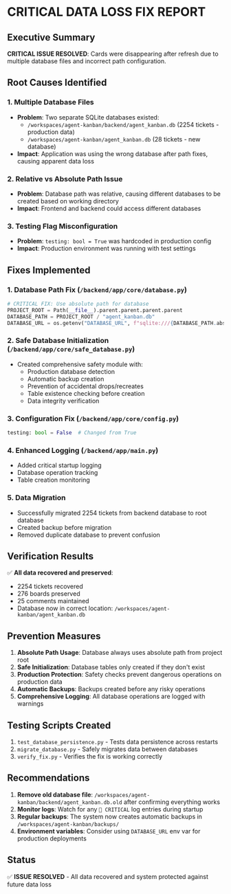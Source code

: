 # CRITICAL DATA LOSS FIX REPORT

## Executive Summary

**CRITICAL ISSUE RESOLVED**: Cards were disappearing after refresh due to multiple database files and incorrect path configuration.

## Root Causes Identified

### 1. Multiple Database Files

- **Problem**: Two separate SQLite databases existed:
  - `/workspaces/agent-kanban/backend/agent_kanban.db` (2254 tickets - production data)
  - `/workspaces/agent-kanban/agent_kanban.db` (28 tickets - new database)
- **Impact**: Application was using the wrong database after path fixes, causing apparent data loss

### 2. Relative vs Absolute Path Issue

- **Problem**: Database path was relative, causing different databases to be created based on working directory
- **Impact**: Frontend and backend could access different databases

### 3. Testing Flag Misconfiguration

- **Problem**: `testing: bool = True` was hardcoded in production config
- **Impact**: Production environment was running with test settings

## Fixes Implemented

### 1. Database Path Fix (`/backend/app/core/database.py`)

```python
# CRITICAL FIX: Use absolute path for database
PROJECT_ROOT = Path(__file__).parent.parent.parent.parent
DATABASE_PATH = PROJECT_ROOT / "agent_kanban.db"
DATABASE_URL = os.getenv("DATABASE_URL", f"sqlite:///{DATABASE_PATH.absolute()}")
```

### 2. Safe Database Initialization (`/backend/app/core/safe_database.py`)

- Created comprehensive safety module with:
  - Production database detection
  - Automatic backup creation
  - Prevention of accidental drops/recreates
  - Table existence checking before creation
  - Data integrity verification

### 3. Configuration Fix (`/backend/app/core/config.py`)

```python
testing: bool = False  # Changed from True
```

### 4. Enhanced Logging (`/backend/app/main.py`)

- Added critical startup logging
- Database operation tracking
- Table creation monitoring

### 5. Data Migration

- Successfully migrated 2254 tickets from backend database to root database
- Created backup before migration
- Removed duplicate database to prevent confusion

## Verification Results

✅ **All data recovered and preserved**:

- 2254 tickets recovered
- 276 boards preserved
- 25 comments maintained
- Database now in correct location: `/workspaces/agent-kanban/agent_kanban.db`

## Prevention Measures

1. **Absolute Path Usage**: Database always uses absolute path from project root
2. **Safe Initialization**: Database tables only created if they don't exist
3. **Production Protection**: Safety checks prevent dangerous operations on production data
4. **Automatic Backups**: Backups created before any risky operations
5. **Comprehensive Logging**: All database operations are logged with warnings

## Testing Scripts Created

1. `test_database_persistence.py` - Tests data persistence across restarts
2. `migrate_database.py` - Safely migrates data between databases
3. `verify_fix.py` - Verifies the fix is working correctly

## Recommendations

1. **Remove old database file**: `/workspaces/agent-kanban/backend/agent_kanban.db.old` after confirming everything works
2. **Monitor logs**: Watch for any `🔴 CRITICAL` log entries during startup
3. **Regular backups**: The system now creates automatic backups in `/workspaces/agent-kanban/backups/`
4. **Environment variables**: Consider using `DATABASE_URL` env var for production deployments

## Status

✅ **ISSUE RESOLVED** - All data recovered and system protected against future data loss
